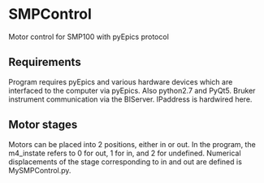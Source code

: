 # SMPControl
Motor control for SMP100 with pyEpics protocol
## Requirements
Program requires pyEpics and various hardware devices which are interfaced to the computer
via pyEpics. Also python2.7 and PyQt5. Bruker instrument communication via the BIServer. IPaddress is hardwired here.
## Motor stages
Motors can be placed into 2 positions, either in or out. In the program, the m4_instate refers to 0 for out, 1 for in, and
2 for undefined. Numerical displacements of the stage corresponding to in and out are defined is MySMPControl.py.
